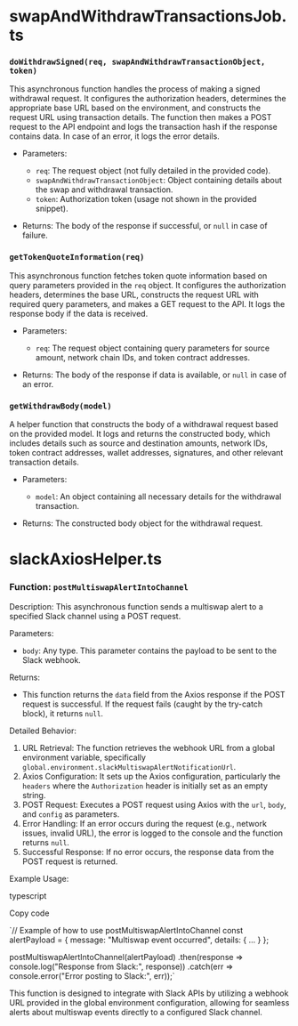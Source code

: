 # swapAndWithdrawTransactionsJob.ts

### `doWithdrawSigned(req, swapAndWithdrawTransactionObject, token)`

This asynchronous function handles the process of making a signed withdrawal request. It configures the authorization headers, determines the appropriate base URL based on the environment, and constructs the request URL using transaction details. The function then makes a POST request to the API endpoint and logs the transaction hash if the response contains data. In case of an error, it logs the error details.

- Parameters:

  - `req`: The request object (not fully detailed in the provided code).
  - `swapAndWithdrawTransactionObject`: Object containing details about the swap and withdrawal transaction.
  - `token`: Authorization token (usage not shown in the provided snippet).

- Returns: The body of the response if successful, or `null` in case of failure.

### `getTokenQuoteInformation(req)`

This asynchronous function fetches token quote information based on query parameters provided in the `req` object. It configures the authorization headers, determines the base URL, constructs the request URL with required query parameters, and makes a GET request to the API. It logs the response body if the data is received.

- Parameters:

  - `req`: The request object containing query parameters for source amount, network chain IDs, and token contract addresses.

- Returns: The body of the response if data is available, or `null` in case of an error.

### `getWithdrawBody(model)`

A helper function that constructs the body of a withdrawal request based on the provided model. It logs and returns the constructed body, which includes details such as source and destination amounts, network IDs, token contract addresses, wallet addresses, signatures, and other relevant transaction details.

- Parameters:

  - `model`: An object containing all necessary details for the withdrawal transaction.

- Returns: The constructed body object for the withdrawal request.

# slackAxiosHelper.ts

### Function: `postMultiswapAlertIntoChannel`

Description: This asynchronous function sends a multiswap alert to a specified Slack channel using a POST request.

Parameters:

- `body`: Any type. This parameter contains the payload to be sent to the Slack webhook.

Returns:

- This function returns the `data` field from the Axios response if the POST request is successful. If the request fails (caught by the try-catch block), it returns `null`.

Detailed Behavior:

1.  URL Retrieval: The function retrieves the webhook URL from a global environment variable, specifically `global.environment.slackMultiswapAlertNotificationUrl`.
2.  Axios Configuration: It sets up the Axios configuration, particularly the `headers` where the `Authorization` header is initially set as an empty string.
3.  POST Request: Executes a POST request using Axios with the `url`, `body`, and `config` as parameters.
4.  Error Handling: If an error occurs during the request (e.g., network issues, invalid URL), the error is logged to the console and the function returns `null`.
5.  Successful Response: If no error occurs, the response data from the POST request is returned.

Example Usage:

typescript

Copy code

`// Example of how to use postMultiswapAlertIntoChannel
const alertPayload = {
message: "Multiswap event occurred",
details: { ... }
};

postMultiswapAlertIntoChannel(alertPayload)
.then(response => console.log("Response from Slack:", response))
.catch(err => console.error("Error posting to Slack:", err));`

This function is designed to integrate with Slack APIs by utilizing a webhook URL provided in the global environment configuration, allowing for seamless alerts about multiswap events directly to a configured Slack channel.
